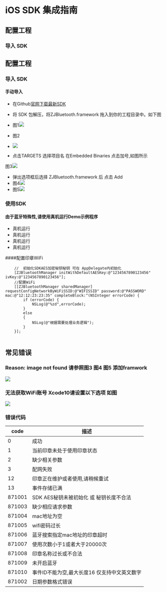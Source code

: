 # iOS SDK 集成指南

## 配置工程

### 导入 SDK

## 配置工程
### 导入 SDK

#### 手动导入
* 在Github[官网下载最新SDK](https://github.com/ZhiJianDeveloper/iOS_BLE_SDK)
* 将 SDK 包解压，将ZJBluetooth.framework 拖入到你的工程目录中。如下图

* 图1![](1.png)

* 图2
* ![](2.png)

* 点击TARGETS 选择项目名 在Embedded Binaries 点击加号,如图所示

图3![](3.png)

* 弹出选项框后选择 ZJBluetooth.framework 后 点击 Add
* 图4![](4.png)
* 图5![](5.png)


### 使用SDK
#### 由于蓝牙特殊性,请使用真机运行Demo示例程序
* 真机运行
* 真机运行
* 真机运行
* 真机运行

####配置印章WiFi

```
    //	初始化SDKAES加密秘钥秘钥 可在 AppDelegate内初始化
	[ZJBluetoothManager initWithDefaultAESKey:@"1234567890123456" ivKey:@"1234567890123456"];
    //配置WiFi
	[[ZJBluetoothManager sharedManager] requestConfigNetworkByWiFiSSID:@"WIFISSID" password:@"PASSWORD" mac:@"12:12:23:23:35" completeBlock:^(NSInteger errorCode) {
        if (errorCode) {
            NSLog(@"%zd",errorCode);
        }
        else
        {
            NSLog(@"根据需要处理业务逻辑");
        }
    }];
    
```


## 常见错误
### Reason: image not found 请参照图3 图4 图5 添加framwork
![](6.png)

###  无法获取WiFi账号 Xcode10请设置以下选项 如图
![](7.png)

### 错误代码

code  | 描述
------------- | -------------
0|成功
1|当前印章未处于使用印章状态
2|缺少相关参数
3|配网失败
12|印章正在维护或者使用,请稍候重试
13|事件存储已满
871001|SDK AES秘钥未被初始化 或 秘钥长度不合法
871003|缺少相应请求参数
871004|mac地址为空
871005|wifi密码过长
871006|蓝牙搜索指定mac地址的印章超时
871007|使用次数小于1或者大于20000次
871008|印章名称过长或不合法
871009|未开启蓝牙
871010|事件ID不能为空,最大长度16 仅支持中文英文数字
871002|日期参数格式错误

                
